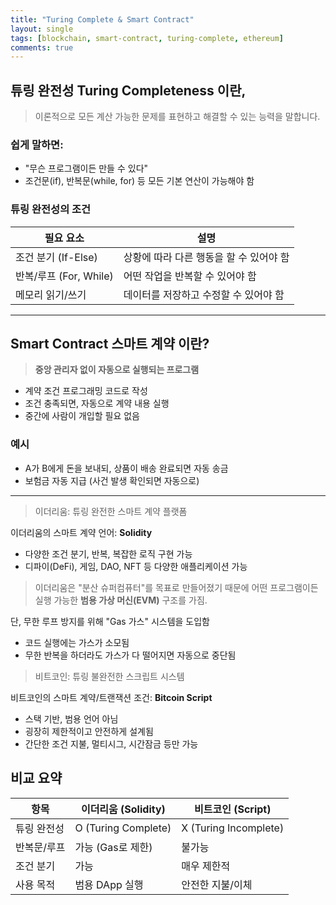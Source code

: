 ```yaml
---
title: "Turing Complete & Smart Contract" 
layout: single
tags: [blockchain, smart-contract, turing-complete, ethereum]
comments: true
---
```


## 튜링 완전성 Turing Completeness 이란,  
> 이론적으로 모든 계산 가능한 문제를 표현하고 해결할 수 있는 능력을 말합니다.

### 쉽게 말하면:
- "무슨 프로그램이든 만들 수 있다"
- 조건문(if), 반복문(while, for) 등 모든 기본 연산이 가능해야 함

### 튜링 완전성의 조건

| 필요 요소 | 설명 |
|-----------|------|
| 조건 분기 (If-Else) | 상황에 따라 다른 행동을 할 수 있어야 함 |
| 반복/루프 (For, While) | 어떤 작업을 반복할 수 있어야 함 |
| 메모리 읽기/쓰기 | 데이터를 저장하고 수정할 수 있어야 함 |

---

## Smart Contract 스마트 계약 이란?
  
> **중앙 관리자 없이 자동으로 실행되는 프로그램**

- 계약 조건 프로그래밍 코드로 작성
- 조건 충족되면, 자동으로 계약 내용 실행
- 중간에 사람이 개입할 필요 없음

### 예시
- A가 B에게 돈을 보내되, 상품이 배송 완료되면 자동 송금
- 보험금 자동 지급 (사건 발생 확인되면 자동으로)

---

> 이더리움: 튜링 완전한 스마트 계약 플랫폼

이더리움의 스마트 계약 언어: **Solidity** 

- 다양한 조건 분기, 반복, 복잡한 로직 구현 가능
- 디파이(DeFi), 게임, DAO, NFT 등 다양한 애플리케이션 가능

> 이더리움은 "분산 슈퍼컴퓨터"를 목표로 만들어졌기 때문에 어떤 프로그램이든 실행 가능한 **범용 가상 머신(EVM)** 구조를 가짐.

단, 무한 루프 방지를 위해 "Gas 가스" 시스템을 도입함
- 코드 실행에는 가스가 소모됨
- 무한 반복을 하더라도 가스가 다 떨어지면 자동으로 중단됨

> 비트코인: 튜링 불완전한 스크립트 시스템

비트코인의 스마트 계약/트랜잭션 조건: **Bitcoin Script**

- 스택 기반, 범용 언어 아님
- 굉장히 제한적이고 안전하게 설계됨
- 간단한 조건 지불, 멀티시그, 시간잠금 등만 가능

## 비교 요약

| 항목 | 이더리움 (Solidity) | 비트코인 (Script) |
|------|----------------------|--------------------|
| 튜링 완전성 | O (Turing Complete) | X (Turing Incomplete) |
| 반복문/루프 | 가능 (Gas로 제한) | 불가능 |
| 조건 분기 | 가능 | 매우 제한적 |
| 사용 목적 | 범용 DApp 실행 | 안전한 지불/이체 |
